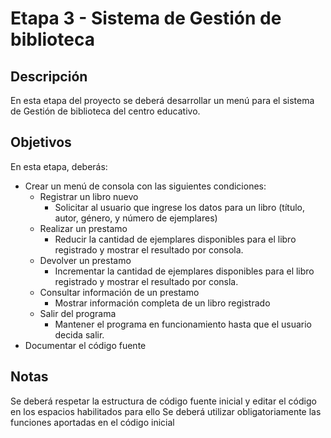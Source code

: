 # Etapa 3 - Sistema de Gestión de biblioteca
## Descripción
En esta etapa del proyecto se deberá desarrollar un menú para el sistema de Gestión de biblioteca del centro educativo.

## Objetivos
En esta etapa, deberás:
- Crear un menú de consola con las siguientes condiciones:
  - Registrar un libro nuevo
    - Solicitar al usuario que ingrese los datos para un libro  (título, autor, género, y número de ejemplares)
  - Realizar un prestamo
    - Reducir la cantidad de ejemplares disponibles para el libro registrado y mostrar el resultado por consola.
  - Devolver un prestamo
    - Incrementar la cantidad de ejemplares disponibles para el libro registrado y mostrar  el resultado por consla.
  - Consultar información de un prestamo
    - Mostrar información completa de un libro registrado
  - Salir del programa
    - Mantener el programa en funcionamiento hasta que el usuario decida salir.
- Documentar el código fuente

## Notas
Se deberá respetar la estructura de código fuente inicial y editar el código en los espacios habilitados para ello
Se deberá utilizar obligatoriamente las funciones aportadas en el código inicial
